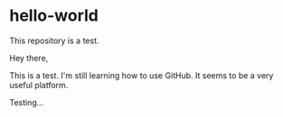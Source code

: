 # hello-world
This repository is a test.

Hey there,

This is a test. I'm still learning how to use GitHub. It seems to be a very useful platform.

Testing...
